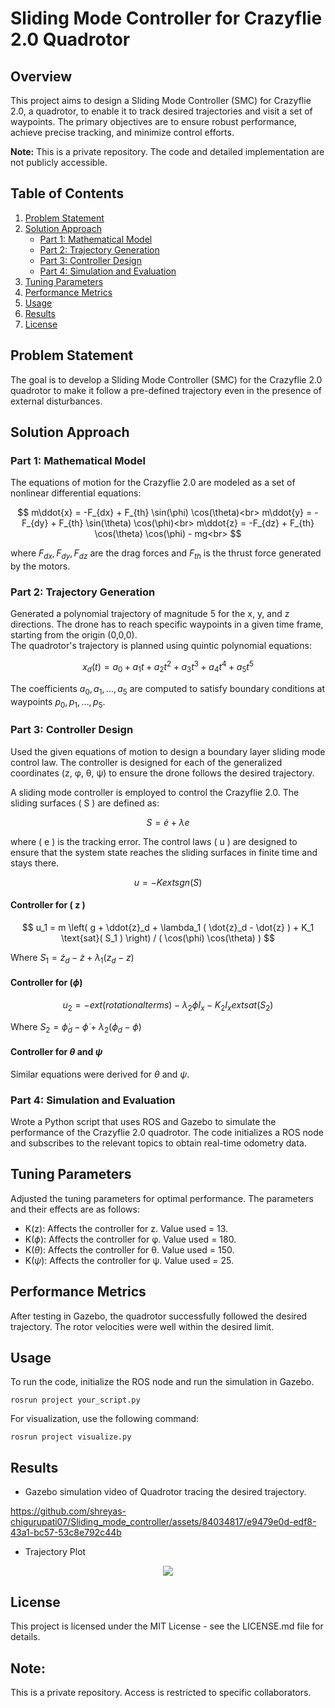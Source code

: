 
# Sliding Mode Controller for Crazyflie 2.0 Quadrotor

## Overview

This project aims to design a Sliding Mode Controller (SMC) for Crazyflie 2.0, a quadrotor, to enable it to track desired trajectories and visit a set of waypoints. The primary objectives are to ensure robust performance, achieve precise tracking, and minimize control efforts.

**Note:** This is a private repository. The code and detailed implementation are not publicly accessible.

## Table of Contents

1. [Problem Statement](#problem-statement)
2. [Solution Approach](#solution-approach)
    - [Part 1: Mathematical Model](#part-1-mathematical-model)
    - [Part 2: Trajectory Generation](#part-2-trajectory-generation)
    - [Part 3: Controller Design](#part-3-controller-design)
    - [Part 4: Simulation and Evaluation](#part-4-simulation-and-evaluation)
4. [Tuning Parameters](#tuning-parameters)
5. [Performance Metrics](#performance-metrics)
6. [Usage](#usage)
7. [Results](#results)
8. [License](#license)

## Problem Statement

The goal is to develop a Sliding Mode Controller (SMC) for the Crazyflie 2.0 quadrotor to make it follow a pre-defined trajectory even in the presence of external disturbances.

## Solution Approach

### Part 1: Mathematical Model
The equations of motion for the Crazyflie 2.0 are modeled as a set of nonlinear differential equations:
```math

m\ddot{x} = -F_{dx} + F_{th} \sin(\phi) \cos(\theta)<br>
m\ddot{y} = -F_{dy} + F_{th} \sin(\theta) \cos(\phi)<br>
m\ddot{z} = -F_{dz} + F_{th} \cos(\theta) \cos(\phi) - mg<br> 
```
where $`F_{dx}, F_{dy}, F_{dz}`$ are the drag forces and $`F_{th}`$ is the thrust force generated by the motors.

### Part 2: Trajectory Generation

Generated a polynomial trajectory of magnitude 5 for the x, y, and z directions. The drone has to reach specific waypoints in a given time frame, starting from the origin (0,0,0).<br>
The quadrotor's trajectory is planned using quintic polynomial equations:
```math
x_d(t) = a_0 + a_1t + a_2t^2 + a_3t^3 + a_4t^4 + a_5t^5
```
The coefficients $`a_0, a_1, \ldots, a_5 `$ are computed to satisfy boundary conditions at waypoints $`p_0, p_1, \ldots, p_5 `$.
### Part 3: Controller Design

Used the given equations of motion to design a boundary layer sliding mode control law. The controller is designed for each of the generalized coordinates (z, φ, θ, ψ) to ensure the drone follows the desired trajectory.<br>

A sliding mode controller is employed to control the Crazyflie 2.0. The sliding surfaces \( S \) are defined as:
```math
S = \dot{e} + \lambda e 
```
where \( e \) is the tracking error. The control laws \( u \) are designed to ensure that the system state reaches the sliding surfaces in finite time and stays there.
```math
u = -K 	ext{sgn}(S)
```
#### Controller for \( z \)
```math


u_1 = m \left( g + \ddot{z}_d + \lambda_1 ( \dot{z}_d - \dot{z} ) + K_1 \text{sat}( S_1 ) \right) / ( \cos(\phi) \cos(\theta) )


```
Where $`S_1 = \dot{z}_d - \dot{z} + \lambda_1 ( z_d - z )`$

#### Controller for $`(\phi) `$
```math

u_2 = -     ext{(rotational terms)} - \lambda_2 \dot{\phi} I_x - K_2 I_x     ext{sat}( S_2 )

```
Where $`S_2 = \dot{\phi}_d - \dot{\phi} + \lambda_2 ( \phi_d - \phi ) `$

#### Controller for $`\theta`$ and $`\psi`$

Similar equations were derived for $`\theta`$ and $`\psi`$.

### Part 4: Simulation and Evaluation

Wrote a Python script that uses ROS and Gazebo to simulate the performance of the Crazyflie 2.0 quadrotor. The code initializes a ROS node and subscribes to the relevant topics to obtain real-time odometry data.

## Tuning Parameters

Adjusted the tuning parameters for optimal performance. The parameters and their effects are as follows:

- K(z): Affects the controller for z. Value used = 13.
- K($`\phi`$): Affects the controller for φ. Value used = 180.
- K($`\theta`$): Affects the controller for θ. Value used = 150.
- K($`\psi`$): Affects the controller for ψ. Value used = 25.

## Performance Metrics

After testing in Gazebo, the quadrotor successfully followed the desired trajectory. The rotor velocities were well within the desired limit.

## Usage

To run the code, initialize the ROS node and run the simulation in Gazebo.

```
rosrun project your_script.py
```

For visualization, use the following command:

```
rosrun project visualize.py
```

## Results
* Gazebo simulation video of Quadrotor tracing the desired trajectory.  




https://github.com/shreyas-chigurupati07/Sliding_mode_controller/assets/84034817/e9479e0d-edf8-43a1-bc57-53c8e792c44b




* Trajectory Plot<br>

<p align="center">
    <img src="https://github.com/shreyas-chigurupati07/Sliding_mode_controller/assets/84034817/1946558a-0bcc-49ad-ae35-c20afc0bd5f0" />
</p>







## License
This project is licensed under the MIT License - see the LICENSE.md file for details.


## Note:
This is a private repository. Access is restricted to specific collaborators.

